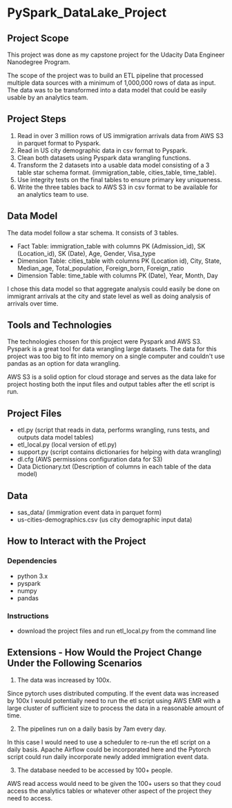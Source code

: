 # PySpark_DataLake_Project

## Project Scope

This project was done as my capstone project for the Udacity Data Engineer Nanodegree Program. 

The scope of the project was to build an ETL pipeline that processed multiple data sources with a minimum of 1,000,000 rows of data as input. The data was to be transformed into a data model that could be easily usable by an analytics team.

## Project Steps
1. Read in over 3 million rows of US immigration arrivals data from AWS S3 in parquet format to Pyspark.
2. Read in US city demographic data in csv format to Pyspark.
3. Clean both datasets using Pyspark data wrangling functions.
4. Transform the 2 datasets into a usable data model consisting of a 3 table star schema format. (immigration_table, cities_table, time_table).
5. Use integrity tests on the final tables to ensure primary key uniqueness.
6. Write the three tables back to AWS S3 in csv format to be available for an analytics team to use.

## Data Model

The data model follow a star schema. It consists of 3 tables.

- Fact Table: immigration_table with columns PK (Admission_id), SK (Location_id), SK (Date), Age, Gender, Visa_type
- Dimension Table: cities_table with columns PK (Location id), City, State, Median_age, Total_population, Foreign_born, Foreign_ratio
- Dimension Table: time_table with columns PK (Date), Year, Month, Day

I chose this data model so that aggregate analysis could easily be done on immigrant arrivals at the city and state level as well as doing analysis of arrivals over time.

## Tools and Technologies

The technologies chosen for this project were Pyspark and AWS S3.
Pyspark is a great tool for data wrangling large datasets. The data for this project was too big to fit into memory on a single computer and couldn't use pandas as an option for data wrangling. 

AWS S3 is a solid option for cloud storage and serves as the data lake for project hosting both the input files and output tables after the etl script is run.

## Project Files

- etl.py (script that reads in data, performs wrangling, runs tests, and outputs data model tables)
- etl_local.py (local version of etl.py)
- support.py (script contains dictionaries for helping with data wrangling)
- dl.cfg (AWS permissions configuration data for S3)
- Data Dictionary.txt (Description of columns in each table of the data model)

## Data
- sas_data/ (immigration event data in parquet form)
- us-cities-demographics.csv (us city demographic input data)



## How to Interact with the Project

### Dependencies
- python 3.x
- pyspark
- numpy
- pandas

### Instructions
- download the project files and run etl_local.py from the command line 

## Extensions - How Would the Project Change Under the Following Scenarios

1. The data was increased by 100x.

Since pytorch uses distributed computing. If the event data was increased by 100x I would potentially need to run the etl script using AWS EMR with a large cluster of sufficient size to process the data in a reasonable amount of time.

2. The pipelines run on a daily basis by 7am every day.

In this case I would need to use a scheduler to re-run the etl script on a daily basis. Apache Airflow could be incorporated here and the Pytorch script could run daily incorporate newly added immigration event data.

3. The database needed to be accessed by 100+ people.

AWS read access would need to be given the 100+ users so that they coud access the analytics tables or whatever other aspect of the project they need to access.
